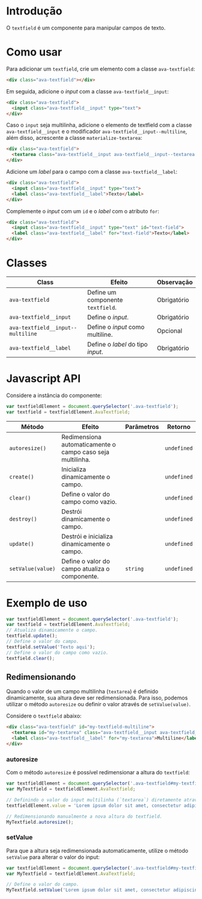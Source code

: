 # Introdução
O `textfield` é um componente para manipular campos de texto.

# Como usar

Para adicionar um `textfield`, crie um elemento com a classe `ava-textfield`:

```html
<div class="ava-textfield"></div>
``` 

Em seguida, adicione o *input*  com a classe `ava-textfield__input`:

```html
<div class="ava-textfield">
  <input class="ava-textfield__input" type="text">
</div>
```

Caso o `input` seja multilinha, adicione o elemento de textfield com a classe `ava-textfield__input` e o modificador `ava-textfield__input--multiline`, além disso, acrescente a classe `materialize-textarea`:

```html
<div class="ava-textfield">
  <textarea class="ava-textfield__input ava-textfield__input--textarea materialize-textarea"></textarea>
</div>
```

Adicione um *label* para o campo com a classe `ava-textfield__label`:

```html
<div class="ava-textfield">
  <input class="ava-textfield__input" type="text">
  <label class="ava-textfield__label">Texto</label>
</div>
```

Complemente o *input* com um `id` e o *label* com o atributo `for`:

```html
<div class="ava-textfield">
  <input class="ava-textfield__input" type="text" id="text-field">
  <label class="ava-textfield__label" for="text-field">Texto</label>
</div>
```


# Classes

Class | Efeito | Observação
------|--------|-----------
`ava-textfield` | Define um componente `textfield`. | Obrigatório
`ava-textfield__input` | Define o *input*. | Obrigatório
`ava-textfield__input--multiline` | Define o *input* como multiline. | Opcional
`ava-textfield__label` | Define o *label* do tipo *input*. | Obrigatório

# Javascript API

Considere a instância do componente:

```js
var textfieldElement = document.querySelector('.ava-textfield');
var textfield = textfieldElement.AvaTextfield;
```

Método | Efeito | Parâmetros | Retorno
-------|--------|------------|--------
`autoresize()` | Redimensiona automaticamente o campo caso seja multilinha. | | `undefined`
`create()` | Inicializa dinamicamente o campo. | | `undefined`
`clear()` | Define o valor do campo como vazio. | | `undefined`
`destroy()` | Destrói dinamicamente o campo. | | `undefined`
`update()` | Destrói e inicializa dinamicamente o campo. | | `undefined`
`setValue(value)` | Define o valor do campo atualiza o componente. | `string` | `undefined`

# Exemplo de uso

```js
var textfieldElement = document.querySelector('.ava-textfield');
var textfield = textfieldElement.AvaTextfield;
// Atualiza dinamicamente o campo.
textfield.update();
// Define o valor do campo.
textfield.setValue('Texto aqui');
// Define o valor do campo como vazio.
textfield.clear();
```
## Redimensionando

Quando o valor de um campo multilinha (`textarea`) é definido dinamicamente, sua altura deve ser redimensionada. Para isso, podemos utilizar o método `autoresize` ou definir o valor através de `setValue(value)`. 

Considere o `textfield` abaixo:

```html
<div class="ava-textfield" id="my-textfield-multiline">
  <textarea id="my-textarea" class="ava-textfield__input ava-textfield__input--multiline materialize-textarea"></textarea>
  <label class="ava-textfield__label" for="my-textarea">Multiline</label>
</div>
```

### autoresize

Com o método `autoresize` é possível redimensionar a altura do `textfield`:

```js
var textfieldElement = document.querySelector('.ava-textfield#my-textfield-multiline');
var MyTextfield = textfieldElement.AvaTextfield;

// Definindo o valor do input multilinha (`textarea`) diretamente através de seu atributo `value`.
textfieldElement.value = 'Lorem ipsum dolor sit amet, consectetur adipiscing elit. Sed vel eros vitae nisl dignissim rhoncus. Morbi pellentesque lorem eu ex semper rutrum. Curabitur nec lacus a massa tristique posuere ac nec libero. Aliquam et consequat ex. Aliquam iaculis sed nunc et tempus. Morbi vehicula sapien sed ipsum posuere sodales non id mauris. In semper pulvinar viverra. Phasellus nec magna eleifend, luctus purus et, accumsan magna. Praesent sit amet nibh pellentesque, eleifend nisl id, venenatis lacus. Cras sed tempus elit.'

// Redimensionando manualmente a nova altura do textfield. 
MyTextfield.autoresize();
```

### setValue

Para que a altura seja redimensionada automaticamente, utilize o método `setValue` para alterar o valor do input:

```js
var textfieldElement = document.querySelector('.ava-textfield#my-textfield-multiline');
var MyTextfield = textfieldElement.AvaTextfield;

// Define o valor do campo.
MyTextfield.setValue('Lorem ipsum dolor sit amet, consectetur adipiscing elit. Sed vel eros vitae nisl dignissim rhoncus. Morbi pellentesque lorem eu ex semper rutrum. Curabitur nec lacus a massa tristique posuere ac nec libero. Aliquam et consequat ex. Aliquam iaculis sed nunc et tempus. Morbi vehicula sapien sed ipsum posuere sodales non id mauris. In semper pulvinar viverra. Phasellus nec magna eleifend, luctus purus et, accumsan magna. Praesent sit amet nibh pellentesque, eleifend nisl id, venenatis lacus. Cras sed tempus elit.');
```
